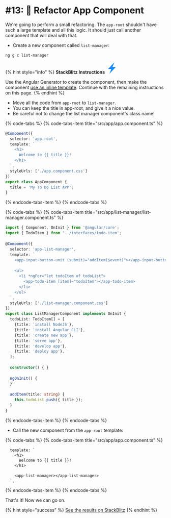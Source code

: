 # \#13: 🚧 Refactor App Component

We're going to perform a small refactoring. The `app-root` shouldn't have such a large template and all this logic. It should just call another component that will deal with that.

* Create a new component called `list-manager`: 

```bash
ng g c list-manager
```

{% hint style="info" %}
**StackBlitz Instructions** ![](.gitbook/assets/stackblitz-hint.svg)

Use the Angular Generator to create the component, then make the component [use an inline template](https://ng-girls.gitbook.io/todo-list-tutorial/component#inline-template). Continue with the remaining instructions on this page.
{% endhint %}

* Move all the code from `app-root` to `list-manager`.  
* You can keep the title in app-root, and give it a nice value.
* Be careful not to change the list manager component's class name!

{% code-tabs %}
{% code-tabs-item title="src/app/app.component.ts" %}
```typescript
@Component({
  selector: 'app-root',
  template: `
    <h1>
      Welcome to {{ title }}!
    </h1>
  `,
  styleUrls: ['./app.component.css']
})
export class AppComponent {
  title = 'My To Do List APP';
}
```
{% endcode-tabs-item %}
{% endcode-tabs %}

{% code-tabs %}
{% code-tabs-item title="src/app/list-manager/list-manager.component.ts" %}
```typescript
import { Component, OnInit } from '@angular/core';
import { TodoItem } from '../interfaces/todo-item';

@Component({
  selector: 'app-list-manager',
  template: `
    <app-input-button-unit (submit)="addItem($event)"></app-input-button-unit>
  
    <ul>
      <li *ngFor="let todoItem of todoList">
        <app-todo-item [item]="todoItem"></app-todo-item>
      </li>
    </ul>
  `,
  styleUrls: ['./list-manager.component.css']
})
export class ListManagerComponent implements OnInit {
  todoList: TodoItem[] = [
    {title: 'install NodeJS'},
    {title: 'install Angular CLI'},
    {title: 'create new app'},
    {title: 'serve app'},
    {title: 'develop app'},
    {title: 'deploy app'},
  ];
  
  constructor() { }

  ngOnInit() {
  }
  
  addItem(title: string) {    
    this.todoList.push({ title });
  }
}
```
{% endcode-tabs-item %}
{% endcode-tabs %}

* Call the new component from the `app-root` template:

{% code-tabs %}
{% code-tabs-item title="src/app/app.component.ts" %}
```markup
  template: `
    <h1>
      Welcome to {{ title }}!
    </h1>
    
    <app-list-manager></app-list-manager>
  `,
```
{% endcode-tabs-item %}
{% endcode-tabs %}

That's it! Now we can go on.


{% hint style="success" %}
[See the results on StackBlitz](https://stackblitz.com/github/ng-girls/todo-list-tutorial/tree/master/examples/13-refactor-app-component)
{% endhint %}